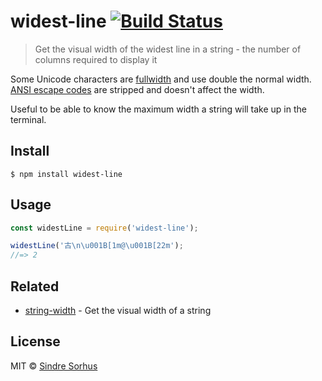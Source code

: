 # widest-line [![Build Status](https://travis-ci.org/sindresorhus/widest-line.svg?branch=master)](https://travis-ci.org/sindresorhus/widest-line)

> Get the visual width of the widest line in a string - the number of columns required to display it

Some Unicode characters are [fullwidth](https://en.wikipedia.org/wiki/Halfwidth_and_fullwidth_forms) and use double the
normal width. [ANSI escape codes](http://en.wikipedia.org/wiki/ANSI_escape_code) are stripped and doesn't affect the
width.

Useful to be able to know the maximum width a string will take up in the terminal.

## Install

```
$ npm install widest-line
```

## Usage

```js
const widestLine = require('widest-line');

widestLine('古\n\u001B[1m@\u001B[22m');
//=> 2
```

## Related

- [string-width](https://github.com/sindresorhus/string-width) - Get the visual width of a string

## License

MIT © [Sindre Sorhus](https://sindresorhus.com)
